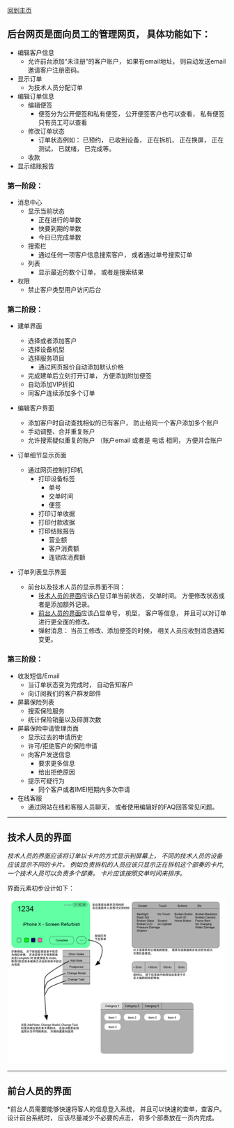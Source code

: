 [回到主页](../README.MD)

## 后台网页是面向员工的管理网页， 具体功能如下：
-   编辑客户信息
    -   允许前台添加“未注册”的客户账户， 如果有email地址， 则自动发送email邀请客户注册密码。
-   显示订单
    -   为技术人员分配订单
-   编辑订单信息
    -   编辑便签
        -   便签分为公开便签和私有便签， 公开便签客户也可以查看， 私有便签只有员工可以查看
    -   修改订单状态
        -   订单状态例如： 已预约， 已收到设备， 正在拆机， 正在换屏， 正在测试， 已就绪， 已完成等。
    -   收款
-   显示结账报告


### 第一阶段：
-   消息中心
    -   显示当前状态
        -   正在进行的单数
        -   快要到期的单数
        -   今日已完成单数
    -   搜索栏
        -   通过任何一项客户信息搜索客户， 或者通过单号搜索订单
    -   列表
        -   显示最近的数个订单， 或者是搜索结果
-   权限
    -   禁止客户类型用户访问后台
### 第二阶段：
-   建单界面
    -   选择或者添加客户
    -   选择设备机型
    -   选择服务项目
        -   通过网页报价自动添加默认价格
    -   完成建单后立刻打开订单， 方便添加附加便签
    -   自动添加VIP折扣
    -   同客户连续添加多个订单
-   编辑客户界面
    -   添加客户时自动查找相似的已有客户， 防止给同一个客户添加多个账户
    -   手动调整、合并重复账户
    -   允许搜索疑似重复的账户 （账户email 或者是 电话 相同， 方便并合账户
-   订单细节显示页面
    -   通过网页控制打印机
        -   打印设备标签
            -   单号
            -   交单时间
            -   便签
        -   打印订单收据
        -   打印付款收据
        -   打印结账报告
            -   营业额
            -   客户消费额
            -   连锁店消费额

-   订单列表显示界面
    -   前台以及技术人员的显示界面不同：
        -   [技术人员的界面](#技术人员的界面)应该凸显订单当前状态， 交单时间。 方便修改状态或者是添加额外记录。
        -   [前台人员的界面](#前台人员的界面)应该凸显单号， 机型， 客户等信息， 并且可以对订单进行更全面的修改。
        -   弹射消息： 当员工修改、添加便签的时候， 相关人员应收到消息通知变更。

### 第三阶段：
-   收发短信/Email
    -   当订单状态变为完成时， 自动告知客户
    -   向订阅我们的客户群发邮件
-   屏幕保险列表
    -   搜索保险服务
    -   统计保险销量以及碎屏次数
-   屏幕保险申请管理页面
    -   显示过去的申请历史
    -   许可/拒绝客户的保险申请
    -   向客户发送信息
        -   要求更多信息
        -   给出拒绝原因
    -   提示可疑行为
        -   同个客户或者IMEI短期内多次申请
-   在线客服
    -   通过网站在线和客服人员聊天， 或者使用编辑好的FAQ回答常见问题。

--------------------

## 技术人员的界面

*技术人员的界面应该将订单以卡片的方式显示到屏幕上， 不同的技术人员的设备应该显示不同的卡片， 例如负责拆机的人员应该只显示正在拆机这个部奏的卡片, 一个技术人员可以负责多个部奏。 卡片应该按照交单时间来排序。*

界面元素初步设计如下：

![technician-panel-elements.png](./technician-panel-elements.png)


------------------------

## 前台人员的界面

*前台人员需要能够快速将客人的信息登入系统， 并且可以快速的查单，查客户。设计前台系统时， 应该尽量减少不必要的点击， 将多个部奏放在一页内完成。